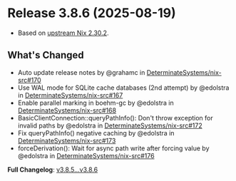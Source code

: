 # Release 3.8.6 (2025-08-19)

* Based on [upstream Nix 2.30.2](../release-notes/rl-2.30.md).

## What's Changed
* Auto update release notes by @grahamc in [DeterminateSystems/nix-src#170](https://github.com/DeterminateSystems/nix-src/pull/170)
* Use WAL mode for SQLite cache databases (2nd attempt) by @edolstra in [DeterminateSystems/nix-src#167](https://github.com/DeterminateSystems/nix-src/pull/167)
* Enable parallel marking in boehm-gc by @edolstra in [DeterminateSystems/nix-src#168](https://github.com/DeterminateSystems/nix-src/pull/168)
* BasicClientConnection::queryPathInfo(): Don't throw exception for invalid paths by @edolstra in [DeterminateSystems/nix-src#172](https://github.com/DeterminateSystems/nix-src/pull/172)
* Fix queryPathInfo() negative caching by @edolstra in [DeterminateSystems/nix-src#173](https://github.com/DeterminateSystems/nix-src/pull/173)
* forceDerivation(): Wait for async path write after forcing value by @edolstra in [DeterminateSystems/nix-src#176](https://github.com/DeterminateSystems/nix-src/pull/176)


**Full Changelog**: [v3.8.5...v3.8.6](https://github.com/DeterminateSystems/nix-src/compare/v3.8.5...v3.8.6)
